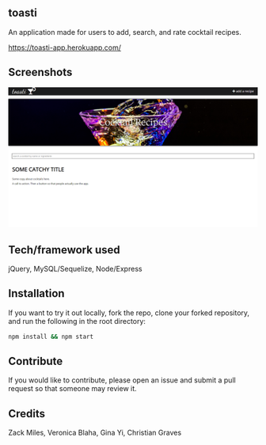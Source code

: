 ## toasti
An application made for users to add, search, and rate cocktail recipes.

https://toasti-app.herokuapp.com/

## Screenshots
![](public/assets/screenshot.png)

 ## Tech/framework used
jQuery, MySQL/Sequelize, Node/Express

 ## Installation
If you want to try it out locally, fork the repo, clone your forked repository, and run the following in the root directory:
```sh
npm install && npm start
```

 ## Contribute
If you would like to contribute, please open an issue and submit a pull request so that someone may review it. 

 ## Credits
Zack Miles,
Veronica Blaha,
Gina Yi,
Christian Graves
